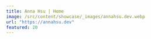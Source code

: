 ```yaml
---
title: Anna Hsu | Home
image: /src/content/showcase/_images/annahsu.dev.webp
url: "https://annahsu.dev"
featured: 20
---
```

